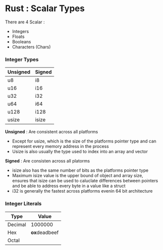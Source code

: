 # Rust : Scalar Types

There are 4 Scalar :
- Integers
- Floats
- Booleans
- Characters (Chars)



### Integer Types

| Unsigned | Signed |
| ---      | ---    |
| u8       | i8     |
| u16      | i16    |
| u32      | i32    |
| u64      | i64    |
| u128     | i128   |
| usize    | isize  |


**Unsigned** : Are consistent across all platforms

- Except for usize, which is the size of the platforms pointer type and can represent every memory address in the process
- Usize is also usually the type used to index into an array and vector


**Signed** : Are consisten across all platorms

- isize also has the same number of bits as the platforms pointer type
- Maximum isize value is the upper bound of object and array size, ensures that isize can be used to caluclate differences between pointers and be able to address every byte in a value like a struct
- i32 is generally the fastest across platforms evenin 64 bit architecture



### Integer Literals

| Type    | Value          |
|---------|----------------|
| Decimal | 1000000        |
| Hex     | **ox**deadbeef     |
| Octal   |                |
